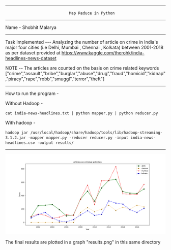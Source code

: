 * * * * *

                                Map Reduce in Python

* * * * *

Name - Shobhit Malarya

* * * * *

Task Implemented --- Analyzing the number of article on crime in India's
major four cities (i.e Delhi, Mumbai , Chennai , Kolkata) between
2001-2018 as per dataset provided at
https://www.kaggle.com/therohk/india-headlines-news-dataset

NOTE -- The articles are counted on the basis on crime related keywords
["crime","assault","bribe","burglar","abuse","drug","fraud","homicid","kidnap","piracy","rape","robb","smuggl","terror","theft"]

* * * * *

How to run the program -

Without Hadoop -

    cat india-news-headlines.txt | python mapper.py | python reducer.py

With hadoop -

    hadoop jar /usr/local/hadoop/share/hadoop/tools/lib/hadoop-streaming-3.1.2.jar -mapper mapper.py -reducer reducer.py -input india-news-headlines.csv -output results/

* * * * *

![](results.png)

The final results are plotted in a graph "results.png" in this same
directory
